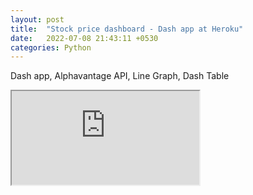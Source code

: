 ```yaml
---
layout: post
title:  "Stock price dashboard - Dash app at Heroku"
date:   2022-07-08 21:43:11 +0530
categories: Python
---
```

Dash app, Alphavantage API, Line Graph, Dash Table

<iframe src="https://stock-price-dashboard.herokuapp.com/" title="Stock Price Dashboard"></iframe>
